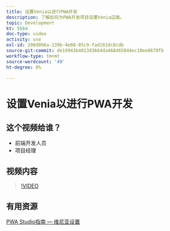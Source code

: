 ```yaml
---
title: 设置Venia以进行PWA开发
description: 了解如何为PWA开发项目设置Venia店面。
topic: Development
kt: 5564
doc-type: video
activity: use
exl-id: 208d096a-139b-4e08-85c9-fad181dc8cdb
source-git-commit: de19943b401343664da468d65844ec10ee8670fb
workflow-type: tm+mt
source-wordcount: '49'
ht-degree: 0%

---
```


# 设置Venia以进行PWA开发

## 这个视频给谁？

- 前端开发人员
- 项目经理

## 视频内容

>[!VIDEO](https://video.tv.adobe.com/v/35785?quality=12&learn=on)

## 有用资源

[PWA Studio指南 — 维尼亚设置](https://developer.adobe.com/commerce/pwa-studio/tutorials/setup-storefront/)
